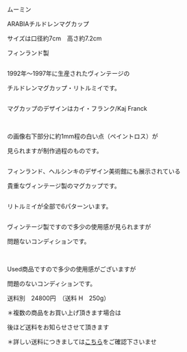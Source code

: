 <link rel="stylesheet" type="text/css" href="/assets/css/styles.css">

ムーミン

ARABIAチルドレンマグカップ

 サイズは口径約7cm　高さ約7.2cm　

フィンランド製

<img alt="" src="http://blog.cnobi.jp/v1/blog/user/71e35865e9e62f3f9d70420d6124d2ab/1553254508"/> 

1992年〜1997年に生産されたヴィンテージの

チルドレンマグカップ・リトルミイです。

<img alt="" src="http://blog.cnobi.jp/v1/blog/user/71e35865e9e62f3f9d70420d6124d2ab/1553254510"/> 

マグカップのデザインはカイ・フランク/Kaj Franck

<img alt="" src="http://blog.cnobi.jp/v1/blog/user/71e35865e9e62f3f9d70420d6124d2ab/1553254511"/> 

<img alt="" src="http://blog.cnobi.jp/v1/blog/user/71e35865e9e62f3f9d70420d6124d2ab/1553254512"/> 

<img alt="" src="http://blog.cnobi.jp/v1/blog/user/71e35865e9e62f3f9d70420d6124d2ab/1553254513"/> 

の画像右下部分に約1mm程の白い点（ペイントロス）が

見られますが制作過程のものです。

<img alt="" src="http://blog.cnobi.jp/v1/blog/user/71e35865e9e62f3f9d70420d6124d2ab/1553254514"/> 

フィンランド、ヘルシンキのデザイン美術館にも展示されている

貴重なヴィンテージ製のマグカップです。

<img alt="" src="http://blog.cnobi.jp/v1/blog/user/71e35865e9e62f3f9d70420d6124d2ab/1553254515"/> 

リトルミイが全部で6パターンいます。

<img alt="" src="http://blog.cnobi.jp/v1/blog/user/71e35865e9e62f3f9d70420d6124d2ab/1553254516"/> 

ヴィンテージ製ですので多少の使用感が見られますが

問題ないコンディションです。

<img alt="" src="http://blog.cnobi.jp/v1/blog/user/71e35865e9e62f3f9d70420d6124d2ab/1553254517"/> 

<img alt="" src="http://blog.cnobi.jp/v1/blog/user/71e35865e9e62f3f9d70420d6124d2ab/1553254509"/> 

<img alt="" src="http://blog.cnobi.jp/v1/blog/user/71e35865e9e62f3f9d70420d6124d2ab/1553254519"/> 

Used商品ですので多少の使用感がございますが

問題のないコンディションです。

送料別　24800円　（送料 H　250g）

＊複数の商品をお買い上げ頂きます場合は 

後ほど送料をお知らせさせて頂きます

＊詳しい送料につきましては[こちら](http://dkzakka.blog.shinobi.jp/Entry/3385/)をご確認下さいませ
